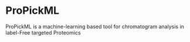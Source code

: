 # ProPickML
ProPickML is a machine-learning based tool for chromatogram analysis in label-Free targeted Proteomics
